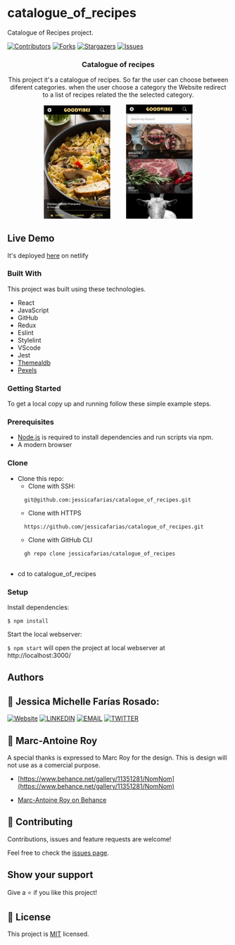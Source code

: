 # catalogue_of_recipes
Catalogue of Recipes project.


[![Contributors][contributors-shield]][contributors-url]
[![Forks][forks-shield]][forks-url]
[![Stargazers][stars-shield]][stars-url]
[![Issues][issues-shield]][issues-url]

<!-- PROJECT LOGO -->
  <h3 align="center">Catalogue of recipes</h3>

  <p align="center">
    This project it's a catalogue of recipes. So far the user can choose between diferent categories. when the user choose a category the Website redirect to a list of recipes related the the selected category. <br /></p>

  <p align="center">
    <img alt="Light" src="./public/goodvibes.png" width="30%">
  &nbsp; &nbsp; &nbsp; &nbsp;
    <img alt="Dark" src="./public/goodvibes2.png" width="30%">
  </p>


<!-- ABOUT THE PROJECT -->

## Live Demo
It's deployed [here](https://reverent-yonath-202d37.netlify.app) on netlify

### Built With
This project was built using these technologies.
* React
* JavaScript
* GitHub
* Redux
* Eslint
* Stylelint
* VScode
* Jest
* [Themealdb](https://www.themealdb.com/)
* [Pexels](https://www.pexels.com/)


### Getting Started

To get a local copy up and running follow these simple example steps.

### Prerequisites

 * [Node.js](https://nodejs.org/) is required to install dependencies and run scripts via npm.
 * A modern browser

### Clone
* Clone this repo:
  - Clone with SSH:
  ```
    git@github.com:jessicafarias/catalogue_of_recipes.git
  ```
  - Clone with HTTPS
  ```
    https://github.com/jessicafarias/catalogue_of_recipes.git
  ```
  - Clone with GitHub CLI
  ```
    gh repo clone jessicafarias/catalogue_of_recipes
    
 - cd to catalogue_of_recipes


### Setup

Install dependencies:

```
$ npm install
```

Start the local webserver:

```$ npm start``` will open the project at local webserver at http://localhost:3000/ 


## Authors

## 👤 Jessica Michelle Farías Rosado:
 [![Website](https://img.shields.io/badge/-Website-black?style=for-the-badge&logo=Julia&logoColor=white)](https://jessicafarias.github.io/)
 [![LINKEDIN](https://img.shields.io/badge/-LINKEDIN-0077B5?style=for-the-badge&logo=Linkedin&logoColor=white)](https://www.linkedin.com/in/jessica-michelle-farias-rosado/)
 [![EMAIL](https://img.shields.io/badge/-EMAIL-D14836?style=for-the-badge&logo=Mail.Ru&logoColor=white)](mailto:jessica.farias.rosado@gmail.com)
 [![TWITTER](https://img.shields.io/badge/-TWITTER-1DA1F2?style=for-the-badge&logo=Twitter&logoColor=white)](https://twitter.com/FariasRosado)


## 👤 Marc-Antoine Roy
A special thanks is expressed to Marc Roy for the design.
This is design will not use as a comercial purpose.
- [https://www.behance.net/gallery/11351281/NomNom](https://www.behance.net/gallery/11351281/NomNom)

- [Marc-Antoine Roy on Behance](https://www.behance.net/enfantroy)


## 🤝 Contributing

Contributions, issues and feature requests are welcome!

Feel free to check the [issues page](https://github.com/jessicafarias/catalogue_of_recipes/issues).

## Show your support

Give a :star: if you like this project!



<!-- MARKDOWN LINKS & IMAGES -->
<!-- https://www.markdownguide.org/basic-syntax/#reference-style-links -->
[contributors-shield]: https://img.shields.io/github/contributors/jessicafarias/catalogue_of_recipes.svg?style=flat-square
[contributors-url]: https://github.com/jessicafarias/catalogue_of_recipes/graphs/contributors
[forks-shield]: https://img.shields.io/github/forks/jessicafarias/catalogue_of_recipes.svg?style=flat-square
[forks-url]: https://github.com/jessicafarias/catalogue_of_recipes/network/members
[stars-shield]: https://img.shields.io/github/stars/jessicafarias/catalogue_of_recipes.svg?style=flat-square
[stars-url]: https://github.com/jessicafarias/catalogue_of_recipes/stargazers
[issues-shield]: https://img.shields.io/github/issues/jessicafarias/catalogue_of_recipes.svg?style=flat-square
[issues-url]: https://github.com/jessicafarias/catalogue_of_recipes/issues

## 📝 License

This project is [MIT](https://opensource.org/licenses/MIT) licensed.